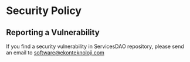 # Security Policy

## Reporting a Vulnerability

If you find a security vulnerability in ServicesDAO repository, please send an email to software@ekonteknoloji.com

